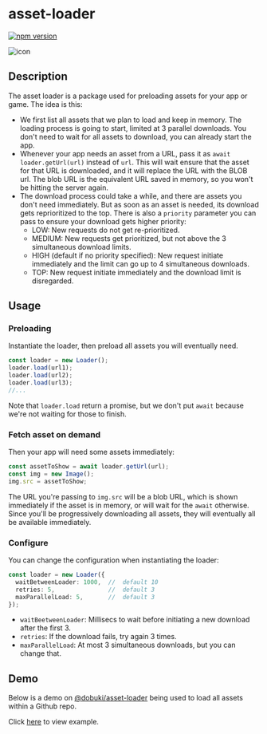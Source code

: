 # asset-loader

[![npm version](https://badge.fury.io/js/@dobuki%2Fasset-loader.svg)](https://www.npmjs.com/package/@dobuki/asset-loader)

![icon](https://jacklehamster.github.io/asset-loader/icon.png)

## Description

The asset loader is a package used for preloading assets for your app or game. The idea is this:

- We first list all assets that we plan to load and keep in memory. The loading process is going to start, limited at 3 parallel downloads. You don't need to wait for all assets to download, you can already start the app.
- Whenever your app needs an asset from a URL, pass it as `await loader.getUrl(url)` instead of `url`. This will wait ensure that the asset for that URL is downloaded, and it will replace the URL with the BLOB url. The blob URL is the equivalent URL saved in memory, so you won't be hitting the server again.
- The download process could take a while, and there are assets you don't need immediately. But as soon as an asset is needed, its download gets reprioritized to the top. There is also a `priority` parameter you can pass to ensure your download gets higher priority:
  - LOW: New requests do not get re-prioritized.
  - MEDIUM: New requests get prioritized, but not above the 3 simultaneous download limits.
  - HIGH (default if no priority specified): New request initiate immediately and the limit can go up to 4 simultaneous downloads.
  - TOP: New request initiate immediately and the download limit is disregarded.

## Usage

### Preloading

Instantiate the loader, then preload all assets you will eventually need.

```typescript
const loader = new Loader();
loader.load(url1);
loader.load(url2);
loader.load(url3);
//...
```

Note that `loader.load` return a promise, but we don't put `await` because we're not waiting for those to finish.

### Fetch asset on demand

Then your app will need some assets immediately:

```typescript
const assetToShow = await loader.getUrl(url);
const img = new Image();
img.src = assetToShow;
```

The URL you're passing to `img.src` will be a blob URL, which is shown immediately if the asset is in memory, or will wait for the `await` otherwise. Since you'll be progressively downloading all assets, they will eventually all be available immediately.

### Configure

You can change the configuration when instantiating the loader:

```typescript
const loader = new Loader({
  waitBetweenLoader: 1000,  //  default 10
  retries: 5,               //  default 3
  maxParallelLoad: 5,       //  default 3
});
```

- `waitBeetweenLoader`: Millisecs to wait before initiating a new download after the first 3.
- `retries`: If the download fails, try again 3 times.
- `maxParallelLoad`: At most 3 simultaneous downloads, but you can change that.

## Demo

Below is a demo on [@dobuki/asset-loader](https://www.npmjs.com/package/@dobuki/asset-loader) being used to load all assets within a Github repo.

Click [here](https://jacklehamster.github.io/asset-loader/) to view example.
